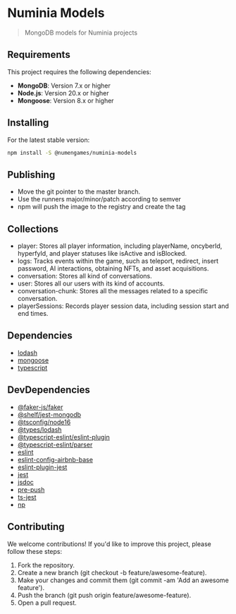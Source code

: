 # Numinia Models

> MongoDB models for Numinia projects

## Requirements

This project requires the following dependencies:

- **MongoDB**: Version 7.x or higher
- **Node.js**: Version 20.x or higher
- **Mongoose**: Version 8.x or higher

## Installing

For the latest stable version:

```bash
npm install -S @numengames/numinia-models
```

## Publishing

- Move the git pointer to the master branch.
- Use the runners major/minor/patch according to semver
- npm will push the image to the registry and create the tag

## Collections

- player: Stores all player information, including playerName, oncyberId, hyperfyId, and player statuses like isActive and isBlocked.
- logs: Tracks events within the game, such as teleport, redirect, insert password, AI interactions, obtaining NFTs, and asset acquisitions.
- conversation: Stores all kind of conversations.
- user: Stores all our users with its kind of accounts.
- conversation-chunk: Stores all the messages related to a specific conversation.
- playerSessions: Records player session data, including session start and end times.

## Dependencies

- [lodash](https://npmjs.com/package/lodash)
- [mongoose](https://npmjs.com/package/mongoose)
- [typescript](https://npmjs.com/package/typescript)

## DevDependencies

- [@faker-js/faker](https://npmjs.com/package/@faker-js/faker)
- [@shelf/jest-mongodb](https://npmjs.com/package/@shelf/jest-mongodb)
- [@tsconfig/node16](https://npmjs.com/package/@tsconfig/node16)
- [@types/lodash](https://npmjs.com/package/@types/lodash)
- [@typescript-eslint/eslint-plugin](https://npmjs.com/package/@typescript-eslint/eslint-plugin)
- [@typescript-eslint/parser](https://npmjs.com/package/@typescript-eslint/parser)
- [eslint](https://npmjs.com/package/eslint)
- [eslint-config-airbnb-base](https://npmjs.com/package/eslint-config-airbnb-base)
- [eslint-plugin-jest](https://npmjs.com/package/eslint-plugin-jest)
- [jest](https://npmjs.com/package/jest)
- [jsdoc](https://npmjs.com/package/jsdoc)
- [pre-push](https://npmjs.com/package/pre-push)
- [ts-jest](https://npmjs.com/package/ts-jest)
- [np](https://www.npmjs.com/package/np)

## Contributing

We welcome contributions! If you'd like to improve this project, please follow these steps:

1. Fork the repository.
2. Create a new branch (git checkout -b feature/awesome-feature).
3. Make your changes and commit them (git commit -am 'Add an awesome feature').
4. Push the branch (git push origin feature/awesome-feature).
5. Open a pull request.
